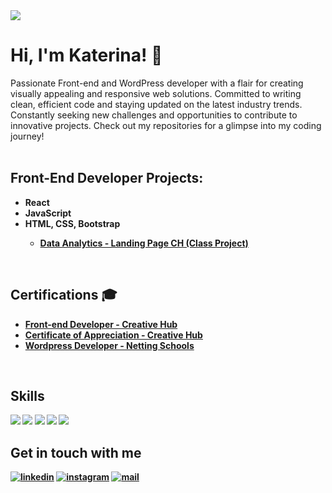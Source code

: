 <img src="https://capsule-render.vercel.app/api?type=waving&height=300&section=header&color=0:0077b6,50:00b4d8,100:90e0ef&fontColor=ffffff&text=KATERINA%20TRIFUNOVSKA&fontAlignY=40&fontSize=40&desc=Front-end%20and%20WordPress%20Developer&descAlignY=55&descSize=25" />

# Hi, I'm Katerina! 👋
Passionate Front-end and WordPress developer with a flair for creating visually appealing and responsive web solutions. Committed to writing clean, efficient code and staying updated on the latest industry trends. Constantly seeking new challenges and opportunities to contribute to innovative projects. Check out my repositories for a glimpse into my coding journey!
<br /><br />

<h2>Front-End Developer Projects:</h2>
<ul>
  <li><b>React</li></li>
  <li><b>JavaScript</li></li>
  <li><b>HTML, CSS, Bootstrap </b><br /></li>
  <ul>
    <li><b><a href="https://github.com/trifunovskak/first-HTML-project">Data Analytics - Landing Page CH (Class Project)</a></b></li>
  </ul>
</ul>
    
<br />

<h2>Certifications 🎓</h2>
<ul>
  <li><b><a href="">Front-end Developer - Creative Hub</a></b></li>
  <li><b><a href="">Certificate of Appreciation - Creative Hub</a></b></li>
  <li><b><a href="">Wordpress Developer - Netting Schools</a></b></li>
  
</ul>

<br />

<h2>Skills</h2>
<img src="https://img.shields.io/badge/HTML-00b4d8?style=for-the-badge&logo=html5&logoColor=white" />
<img src="https://img.shields.io/badge/CSS-00b4d8?style=for-the-badge&logo=css3&logoColor=white" />
<img src="https://img.shields.io/badge/Bootstrap-00b4d8?style=for-the-badge&logo=bootstrap&logoColor=white" />
<img src="https://img.shields.io/badge/Javascript-00b4d8?style=for-the-badge&logo=javascript&logoColor=white" />
<img src="https://img.shields.io/badge/React-00b4d8?style=for-the-badge&logo=react&logoColor=white" />

<h2>Get in touch with me</h2>

[![linkedin](https://img.shields.io/badge/linkedin-00b4d8?style=for-the-badge&logo=linkedin&logoColor=white)](https://www.linkedin.com/in/katerina-trifunovska/)
[![instagram](https://img.shields.io/badge/instagram-00b4d8?style=for-the-badge&logo=instagram&logoColor=white)](https://www.instagram.com/ktrifunovska/)
[![mail](https://img.shields.io/badge/mail-00b4d8?style=for-the-badge&logo=gmail&logoColor=white)](mailto:trifunovskak@gmail.com)

